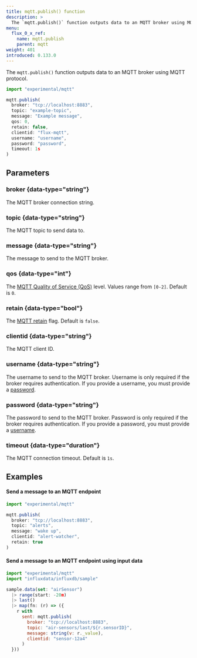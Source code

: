 ```yaml
---
title: mqtt.publish() function
description: >
  The `mqtt.publish()` function outputs data to an MQTT broker using MQTT protocol.
menu:
  flux_0_x_ref:
    name: mqtt.publish
    parent: mqtt
weight: 401
introduced: 0.133.0
---
```


The `mqtt.publish()` function outputs data to an MQTT broker using MQTT protocol.

```js
import "experimental/mqtt"

mqtt.publish(
  broker: "tcp://localhost:8883",
  topic: "example-topic",
  message: "Example message",
  qos: 0,
  retain: false,
  clientid: "flux-mqtt",
  username: "username",
  password: "password",
  timeout: 1s
)
```

## Parameters

### broker {data-type="string"}
The MQTT broker connection string.

### topic {data-type="string"}
The MQTT topic to send data to.

### message {data-type="string"}
The message to send to the MQTT broker.

### qos {data-type="int"}
The [MQTT Quality of Service (QoS)](https://docs.oasis-open.org/mqtt/mqtt/v5.0/os/mqtt-v5.0-os.html#_Toc3901103) level.
Values range from `[0-2]`.
Default is `0`.

### retain {data-type="bool"}
The [MQTT retain](https://docs.oasis-open.org/mqtt/mqtt/v5.0/os/mqtt-v5.0-os.html#_Toc3901042) flag.
Default is `false`.

### clientid {data-type="string"}
The MQTT client ID.

### username {data-type="string"}
The username to send to the MQTT broker.
Username is only required if the broker requires authentication.
If you provide a username, you must provide a [password](#password).

### password {data-type="string"}
The password to send to the MQTT broker.
Password is only required if the broker requires authentication.
If you provide a password, you must provide a [username](#username).

### timeout {data-type="duration"}
The MQTT connection timeout.
Default is `1s`.

## Examples

#### Send a message to an MQTT endpoint
```js
import "experimental/mqtt"

mqtt.publish(
  broker: "tcp://localhost:8883",
  topic: "alerts",
  message: "wake up",
  clientid: "alert-watcher",
  retain: true
)
```

#### Send a message to an MQTT endpoint using input data
```js
import "experimental/mqtt"
import "influxdata/influxdb/sample"

sample.data(set: "airSensor")
  |> range(start: -20m)
  |> last()
  |> map(fn: (r) => ({
    r with
      sent: mqtt.publish(
        broker: "tcp://localhost:8883",
        topic: "air-sensors/last/${r.sensorID}",
        message: string(v: r._value),
        clientid: "sensor-12a4"
      )
  }))
```
